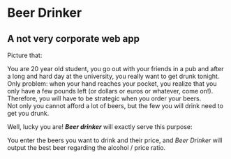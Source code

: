 # Beer Drinker
## A not very corporate web app

Picture that:    

You are 20 year old student, you go out with your friends in a pub and after a long and hard day at the university, you really want to get drunk tonight.  
Only problem: when your hand reaches your pocket, you realize that you only have
a few pounds left (or dollars or euros or whatever, come on!).  
Therefore, you will have to be strategic when you order your beers.  
Not only you cannot afford a lot of beers, but the few you will drink need to get you drunk.    

Well, lucky you are! ***Beer drinker*** will exactly serve this purpose:    

You enter the beers you want to drink and their price, and *Beer Drinker* will output the best beer regarding the alcohol / price ratio.

